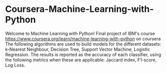 # Coursera-Machine-Learning-with-Python
Welcome to Machine Learning with Python! 
Final project of IBM's course https://www.coursera.org/learn/machine-learning-with-python on coursera
The following algorithms are used to build models for the different datasets: k-Nearest Neighbour, Decision Tree, Support Vector Machine, Logistic Regression. The results is reported as the accuracy of each classifier, using the following metrics when these are applicable: Jaccard index, F1-score, Log Loss.
